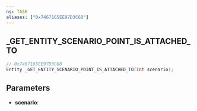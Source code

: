 ```yaml
---
ns: TASK
aliases: ["0x7467165EE97D3C68"]
---
```

## _GET_ENTITY_SCENARIO_POINT_IS_ATTACHED_TO

```c
// 0x7467165EE97D3C68
Entity _GET_ENTITY_SCENARIO_POINT_IS_ATTACHED_TO(int scenario);
```

## Parameters
* **scenario**:
